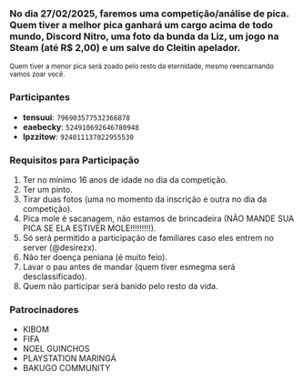 ### No dia 27/02/2025, faremos uma competição/análise de pica. Quem tiver a melhor pica ganhará um cargo acima de todo mundo, Discord Nitro, uma foto da bunda da Liz, um jogo na Steam (até R$ 2,00) e um salve do Cleitin apelador.

<sub>Quem tiver a menor pica será zoado pelo resto da eternidade, mesmo reencarnando vamos zoar você.</sub>
<!--- Participantes --->

### Participantes
- **tensuui**: `796903577532366878`
- **eaebecky**: `524910692646780948`
- **lpzzitow**: `924011137022955530`

<!--- /Participantes --->

<!--- Requisitos --->
### Requisitos para Participação
1. Ter no mínimo 16 anos de idade no dia da competição.
2. Ter um pinto.
3. Tirar duas fotos (uma no momento da inscrição e outra no dia da competição).
4. Pica mole é sacanagem, não estamos de brincadeira (NÃO MANDE SUA PICA SE ELA ESTIVER MOLE!!!!!!!!!).
5. Só será permitido a participação de familiares caso eles entrem no server (@desirezx).
6. Não ter doença peniana (é muito feio).
7. Lavar o pau antes de mandar (quem tiver esmegma será desclassificado).
8. Quem não participar será banido pelo resto da vida.
<!--- /Requisitos --->

<!--- Patrocinadores --->
### Patrocinadores
- KIBOM
- FIFA
- NOEL GUINCHOS
- PLAYSTATION MARINGÁ
- BAKUGO COMMUNITY
<!--- /Patrocinadores --->

